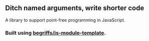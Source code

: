 ## Ditch named arguments, write shorter code

A library to support point-free programming in JavaScript.

### Built using [begriffs/js-module-template](https://github.com/begriffs/generator-omni-module).
